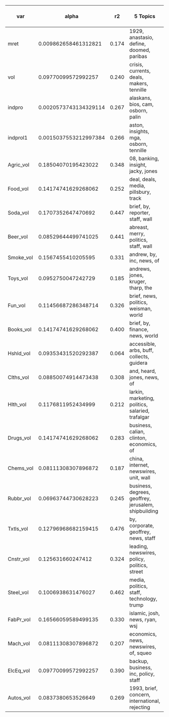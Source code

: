 | var | alpha | r2 | 5 Topics | Significant Topics (p<0.05) | F-statistic | Prob |
|-----|-------|----|----------|-----------------------------|-------------|------|
| mret | 0.009862658461312821 | 0.174 | 1929, anastasio, define, doomed, paribas | 1929, anastasio, define, doomed, paribas | 21.29 | 6.07e-16 |
| vol | 0.09770099572992257 | 0.240 | crisis, currents, deals, makers, tennille | - | 25.38 | 2.91e-22 |
| indpro | 0.0020573743134329114 | 0.267 | alaskans, bios, cam, osborn, palin | alaskans, bios, cam, osborn, palin | 73.85 | 4.52e-28 |
| indprol1 | 0.0015037553212997384 | 0.266 | aston, insights, mga, osborn, tennille | aston, insights, mga, osborn, tennille | 36.59 | 4.24e-26 |
| Agric_vol | 0.18504070195423022 | 0.348 | 08, banking, insight, jacky, jones | banking, jacky, jones | 42.96 | 1.92e-35 |
| Food_vol | 0.14174741629268062 | 0.252 | deal, deals, media, pillsbury, track | deal, deals, media, track | 27.10 | 1.22e-23 |
| Soda_vol | 0.1707352647470692 | 0.447 | brief, by, reporter, staff, wall | by | 64.87 | 1.48e-49 |
| Beer_vol | 0.08529644499741025 | 0.441 | abreast, merry, politics, staff, wall | abreast, politics | 63.50 | 9.89e-49 |
| Smoke_vol | 0.1567455410205595 | 0.331 | andrew, by, inc, news, of | andrew, by, news | 39.85 | 3.03e-33 |
| Toys_vol | 0.0952750047242729 | 0.185 | andrews, jones, kruger, tharp, the | jones | 18.27 | 2.39e-16 |
| Fun_vol | 0.11456687286348714 | 0.326 | brief, news, politics, weisman, world | brief, politics | 38.93 | 1.38e-32 |
| Books_vol | 0.14174741629268062 | 0.400 | brief, by, finance, news, world | brief | 53.68 | 1.26e-42 |
| Hshld_vol | 0.09353431520292387 | 0.064 | accessible, arbs, buff, collects, guidera | - | 13.89 | 1.46e-06 |
| Clths_vol | 0.08850074914473438 | 0.308 | and, heard, jones, news, of | jones, of | 35.72 | 3.07e-30 |
| Hlth_vol | 0.1176811952434999 | 0.212 | larkin, marketing, politics, salaried, trafalgar | marketing, politics | 21.63 | 3.44e-19 |
| Drugs_vol | 0.14174741629268062 | 0.283 | business, calian, clinton, economics, of | economics | 31.79 | 2.76e-27 |
| Chems_vol | 0.08111308307896872 | 0.187 | china, internet, newswires, unit, wall | unit, wall | 18.46 | 1.62e-16 |
| Rubbr_vol | 0.06963744730628223 | 0.245 | business, degrees, geoffrey, jerusalem, shipbuilding | business | 26.09 | 7.84e-23 |
| Txtls_vol | 0.12796968682159415 | 0.476 | by, corporate, geoffrey, news, staff | staff | 73.09 | 2.56e-54 |
| Cnstr_vol | 0.125631660247412 | 0.324 | leading, newswires, policy, politics, street | street | 38.62 | 2.32e-32 |
| Steel_vol | 0.1006938631476027 | 0.462 | media, politics, staff, technology, trump | staff | 68.93 | 6.11e-52 |
| FabPr_vol | 0.16566059589499135 | 0.330 | islamic, josh, news, ryan, wsj | - | 39.55 | 4.97e-33 |
| Mach_vol | 0.08111308307896872 | 0.207 | economics, news, newswires, of, squeo | newswires, of, squeo | 20.94 | 1.31e-18 |
| ElcEq_vol | 0.09770099572992257 | 0.390 | backup, business, inc, policy, staff | backup, policy | 51.31 | 4.36e-41 |
| Autos_vol | 0.0837380653526649 | 0.269 | 1993, brief, concern, international, rejecting | - | 29.55 | 1.46e-25 |
